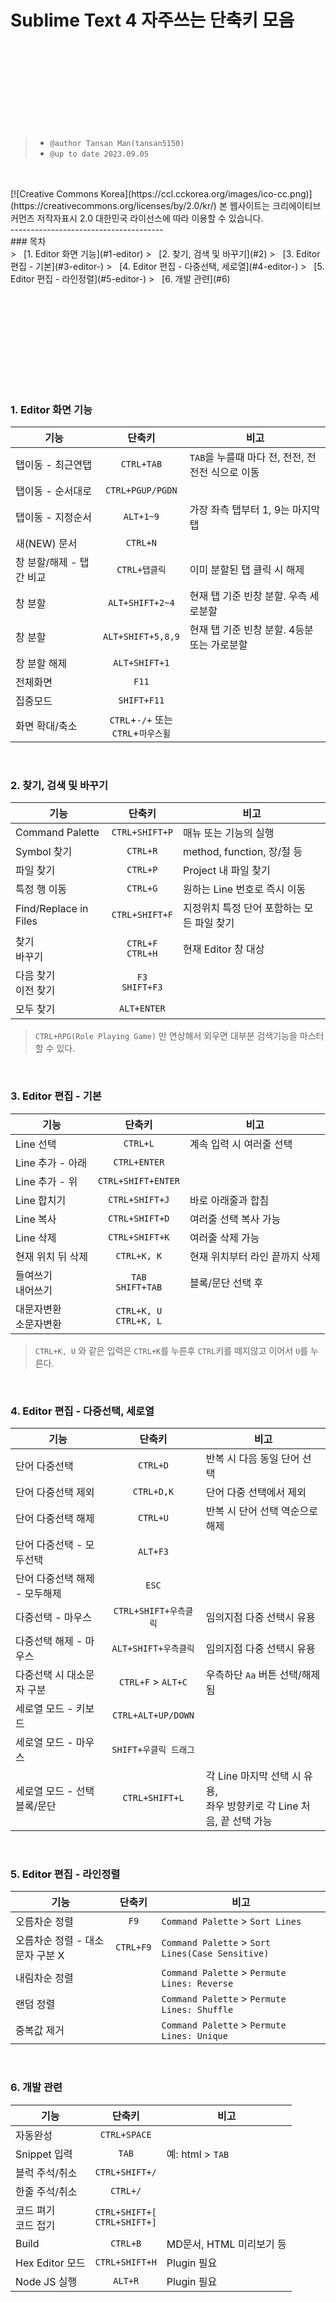 Sublime Text 4 자주쓰는 단축키 모음
===================  
<br> <br> <br> <br> <br> <br> <br> <br>
  
  >   * `@author Tansan Man(tansan5150)`    
  >   * `@up to date 2023.09.05 ` 
    
<br>
<br>
[![Creative Commons Korea](https://ccl.cckorea.org/images/ico-cc.png)](https://creativecommons.org/licenses/by/2.0/kr/)  
본 웹사이트는 크리에이티브 커먼즈 저작자표시 2.0 대한민국 라이선스에 따라 이용할 수 있습니다.  


<br>
--------------------------------------

<br> 
### 목차
<br>
  > &nbsp; [1. Editor 화면 기능](#1-editor)   
  > &nbsp; [2. 찾기, 검색 및 바꾸기](#2)   
  > &nbsp; [3. Editor 편집 - 기본](#3-editor-)   
  > &nbsp; [4. Editor 편집 - 다중선택, 세로열](#4-editor-)   
  > &nbsp; [5. Editor 편집 - 라인정렬](#5-editor-)   
  > &nbsp; [6. 개발 관련](#6)   

  <br> <br> <br> <br>
--------------------------------------
  <br>

### 1. Editor 화면 기능
| 기능 | 단축키|비고 |
|-------|:-------:|------|
| 탭이동 - 최근연탭 |  `CTRL+TAB` |`TAB`을 누를때 마다 전, 전전, 전전전 식으로 이동|
| 탭이동 -  순서대로 | `CTRL+PGUP/PGDN` | |
| 탭이동 -  지정순서 | `ALT+1~9` |가장 좌측 탭부터 1, 9는 마지막 탭|
| 새(NEW) 문서| `CTRL+N` ||
| 창 분할/해제 - 탭간 비교| `CTRL+탭클릭` |이미 분할된 탭 클릭 시 해제|
| 창 분할| `ALT+SHIFT+2~4` |현재 탭 기준 빈창 분할. 우측 세로분할|
| 창 분할| `ALT+SHIFT+5,8,9` |현재 탭 기준 빈창 분할. 4등분 또는 가로분할|
| 창 분할 해제| `ALT+SHIFT+1` ||
| 전체화면| `F11` ||
| 집중모드| `SHIFT+F11` ||
| 화면 확대/축소| `CTRL`+`-/+` 또는<br> `CTRL`+`마우스휠` ||

<br>

### 2. 찾기, 검색 및 바꾸기

| 기능 | 단축키| 비고 |
|------|:-------:|-------|
|Command Palette|`CTRL+SHIFT+P`| 매뉴 또는 기능의 실행| 
| Symbol 찾기| `CTRL+R` | method, function, 장/절 등|
| 파일 찾기|  `CTRL+P` | Project 내 파일 찾기 |
| 특정 행 이동 |  `CTRL+G` | 원하는 Line 번호로 즉시 이동 |
| Find/Replace in Files |  `CTRL+SHIFT+F` | 지정위치 특정 단어 포함하는 모든 파일 찾기 |
| 찾기<br>바꾸기 | `CTRL+F`<br>`CTRL+H`|현재 Editor 창 대상 |
|다음 찾기<br>이전 찾기 |`F3` <br>`SHIFT+F3`|| 
|모두 찾기 |`ALT+ENTER`|| 

> `CTRL+RPG(Role Playing Game)` 만 연상해서 외우면 대부분 검색기능을 마스터 할 수 있다.

<br>

### 3. Editor 편집 - 기본

| 기능 | 단축키| 비고 |
|------|:-------:|-------|
|Line 선택|`CTRL+L`|계속 입력 시 여러줄 선택|
|Line 추가 - 아래|`CTRL+ENTER`||
|Line 추가 - 위|`CTRL+SHIFT+ENTER`||
|Line 합치기|`CTRL+SHIFT+J`|바로 아래줄과 합침|
|Line 복사|`CTRL+SHIFT+D`|여러줄 선택 복사 가능|
|Line 삭제|`CTRL+SHIFT+K`|여러줄 삭제 가능|
|현재 위치 뒤 삭제|`CTRL+K, K`|현재 위치부터 라인 끝까지 삭제|
|들여쓰기<br>내어쓰기|`TAB`<br>`SHIFT+TAB`|블록/문단 선택 후|
|대문자변환<br>소문자변환|`CTRL+K, U`<br>`CTRL+K, L`||

> `CTRL+K, U` 와 같은 입력은 `CTRL+K`를 누른후 `CTRL`키를 떼지않고 이어서 `U`를 누른다.

<br>

### 4. Editor 편집 - 다중선택, 세로열

| 기능 | 단축키| 비고 |
|------|:-------:|-------|
|단어 다중선택|`CTRL+D`|반복 시 다음 동일 단어 선택|
|단어 다중선택 제외|`CTRL+D,K`|단어 다중 선택에서 제외|
|단어 다중선택 해제|`CTRL+U`|반복 시 단어 선택 역순으로 해제|
|단어 다중선택 - 모두선택|`ALT+F3`||
|단어 다중선택 해제 - 모두해제|`ESC`||
|다중선택 - 마우스|`CTRL+SHIFT+우측클릭`|임의지점 다중 선택시 유용|
|다중선택 해제 - 마우스|`ALT+SHIFT+우측클릭`|임의지점 다중 선택시 유용|
|다중선택 시 대소문자 구분|`CTRL+F` > `ALT+C`|우측하단 `Aa` 버튼 선택/해제 됨|
|세로열 모드 - 키보드|`CTRL+ALT+UP/DOWN`||
|세로열 모드 - 마우스|`SHIFT+우클릭 드래그`||
|세로열 모드 - 선택블록/문단|`CTRL+SHIFT+L`|각 Line 마지막 선택 시 유용,<br>좌우 방향키로 각 Line 처음, 끝 선택 가능|

<br>

### 5. Editor 편집 - 라인정렬

| 기능 | 단축키| 비고 |
|------|:-------:|-------|
|오름차순 정렬 |`F9`|`Command Palette` > `Sort Lines`|
|오름차순 정렬 - 대소문자 구분 X |`CTRL+F9`|`Command Palette` > `Sort Lines(Case Sensitive)`|
|내림차순 정렬 ||`Command Palette` > `Permute Lines: Reverse`|
|랜덤 정렬 ||`Command Palette` > `Permute Lines: Shuffle`|
|중복값 제거 ||`Command Palette` > `Permute Lines: Unique`|

<br>

### 6. 개발 관련

| 기능 | 단축키| 비고 |
|------|:-------:|-------|
|자동완성 |`CTRL+SPACE`||
|Snippet 입력 |`TAB`|예: html > `TAB`|
|블럭 주석/취소 |`CTRL+SHIFT+/`||
|한줄 주석/취소 |`CTRL+/`||
|코드 펴기<br>코드 접기 |`CTRL+SHIFT+[`<br>`CTRL+SHIFT+]`||
|Build |`CTRL+B`|MD문서, HTML 미리보기 등|
|Hex Editor 모드 |`CTRL+SHIFT+H`|Plugin 필요|
|Node JS 실행 |`ALT+R`|Plugin 필요|
